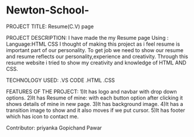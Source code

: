 # Newton-School-
PROJECT TITLE:  Resume(C.V)  page

PROJECT DESCRIPTION:
  I have made the my Resume page Using :
    Language:HTML 
             CSS
  I thought of making this project as i feel resume is important part of our personality.
  To get job we need to show our resume and resume reflects our personality,experience and creativity.
  Through this resume website i tried to show my creativity and knowledge of HTML AND CSS.
  
TECHNOLOGY USED:
  .VS CODE
  .HTML
  .CSS
  
FEATURES OF THE PROJECT:
  1)It has logo and navbar with drop down options.
  2)It has Resume of mine:
      with each button option after clicking it shows details of mine in new page.
  3)It has background image.
  4)It has a transition image to show and it also moves if we put cursor.
  5)It has footer which has icon to contact me.
  
  Contributor: priyanka Gopichand Pawar
